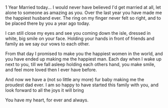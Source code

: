 







1 Year Married today... I would never have believed I'd get married at all, let alone to someone as amazing as you.  Over the last year you have made me the happiest husband ever.  The ring on my finger never felt so right, and to be placed there by you a year ago today.

I can still close my eyes and see you coming down the isle, dressed in white, big smile on your face. Holding your hands in front of friends and family as we say our vows to each other.

From that day I promised to make you the happiest women in the world, and you have ended up making me the happiest man.  Each day when I wake up next to you, till we fall asleep holding each others hand, you make smile, and feel more loved then I ever have before.

And now we have a (not so little any more) fur baby making me the proudest dad ever.  I am so happy to have started this family with you, and look forward to all the joys it will bring

You have my heart, for ever and always.